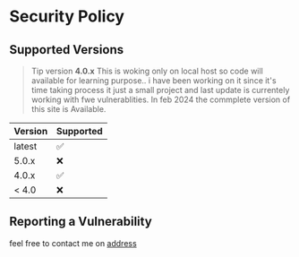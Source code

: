 # Security Policy

## Supported Versions
>Tip
> version **4.0.x**
>This is woking only on local host so code will available 
>for learning purpose.. i have been working on it
>since it's time taking process it just a small project and last update is 
>currentely working with fwe vulnerablities. In feb 2024 the commplete version 
>of this site is Available. 

| Version | Supported          |
| ------- | ------------------ |
| latest  | :white_check_mark: |
| 5.0.x   | :x:                |
| 4.0.x   | :white_check_mark: |
| < 4.0   | :x:                |

## Reporting a Vulnerability


feel free to contact me on [address](sardarattaunnabi@gmail.com|)
